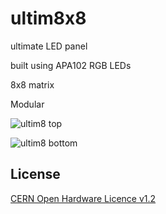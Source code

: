 # ultim8x8

ultimate LED panel

built using APA102 RGB LEDs

8x8 matrix

Modular

![ultim8 top](https://github.com/wyolum/ultim8x8/blob/master/kicad_8x8_45/ultim8x8_images/ultim8x8_01.png)

![ultim8 bottom](https://github.com/wyolum/ultim8x8/blob/master/kicad_8x8_45/ultim8x8_images/ultim8x8_02.png)

License
-------
[CERN Open Hardware Licence v1.2 ]

[CERN Open Hardware Licence v1.2 ]:http://www.ohwr.org/attachments/2388/cern_ohl_v_1_2.txt
